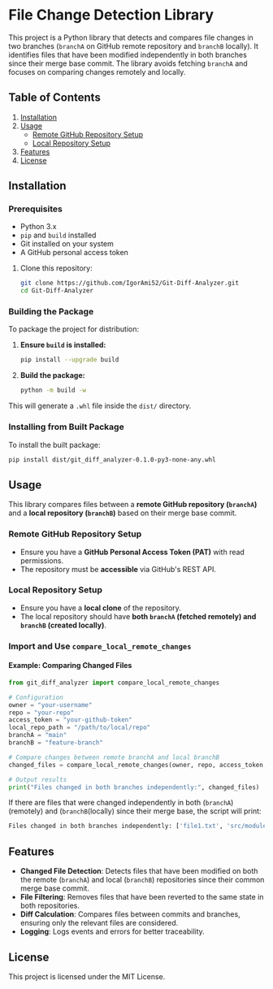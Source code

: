 # File Change Detection Library

This project is a Python library that detects and compares file changes in two branches (`branchA` on GitHub remote repository and `branchB` locally). It identifies files that have been modified independently in both branches since their merge base commit. The library avoids fetching `branchA` and focuses on comparing changes remotely and locally.

## Table of Contents

1. [Installation](#installation)
2. [Usage](#usage)
   - [Remote GitHub Repository Setup](#remote-github-repository-setup)
   - [Local Repository Setup](#local-repository-setup)
3. [Features](#features)
4. [License](#license)

## Installation

### Prerequisites  
- Python 3.x
- `pip` and `build` installed
- Git installed on your system  
- A GitHub personal access token  

1. Clone this repository:
    ```bash
    git clone https://github.com/IgorAmi52/Git-Diff-Analyzer.git
    cd Git-Diff-Analyzer
    ```
### Building the Package  

To package the project for distribution:  

1. **Ensure `build` is installed:**  
    ```bash
    pip install --upgrade build
    ```

2. **Build the package:**  
    ```bash
    python -m build -w
    ```

This will generate a `.whl` file inside the `dist/` directory.

### Installing from Built Package  

To install the built package:  

```bash
pip install dist/git_diff_analyzer-0.1.0-py3-none-any.whl
```
## **Usage**  

This library compares files between a **remote GitHub repository (`branchA`)** and a **local repository (`branchB`)** based on their merge base commit.  

### Remote GitHub Repository Setup  
- Ensure you have a **GitHub Personal Access Token (PAT)** with read permissions.  
- The repository must be **accessible** via GitHub's REST API.  

### Local Repository Setup
- Ensure you have a **local clone** of the repository.  
- The local repository should have **both `branchA` (fetched remotely) and `branchB` (created locally)**.  

### **Import and Use `compare_local_remote_changes`**  

#### **Example: Comparing Changed Files**  
```python
from git_diff_analyzer import compare_local_remote_changes

# Configuration
owner = "your-username"
repo = "your-repo"
access_token = "your-github-token"
local_repo_path = "/path/to/local/repo"
branchA = "main"
branchB = "feature-branch"

# Compare changes between remote branchA and local branchB
changed_files = compare_local_remote_changes(owner, repo, access_token, local_repo_path, branchA, branchB)

# Output results
print("Files changed in both branches independently:", changed_files)
```

If there are files that were changed independently in both (`branchA`) (remotely) and (`branchB`(locally) since their merge base, the script will print:

```bash
Files changed in both branches independently: ['file1.txt', 'src/module.py']
```

## Features

- **Changed File Detection**: Detects files that have been modified on both the remote (`branchA`) and local (`branchB`) repositories since their common merge base commit.
- **File Filtering**: Removes files that have been reverted to the same state in both repositories.
- **Diff Calculation**: Compares files between commits and branches, ensuring only the relevant files are considered.
- **Logging**: Logs events and errors for better traceability.


## License

This project is licensed under the MIT License.